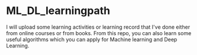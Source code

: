 # ML_DL_learningpath
I will upload some learning activities or learning record that I've done either from online courses or from books. From this repo, you can also learn some useful algorithms which you can apply for Machine learning and Deep Learning. 
